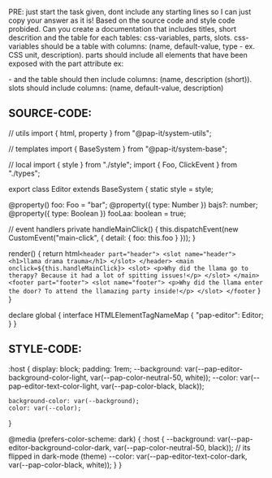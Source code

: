 PRE: just start the task given, dont include any starting lines so I can just copy your answer as it is!
 Based on the source code and style code probided. Can you create a documentation that includes titles, short descrition and the table for each tables: css-variables, parts, slots.
css-variables should be a table with columns: (name, default-value, type - ex. CSS unit, description).
parts should include all elements that have been exposed with the part attribute ex: <p part='foo'> - and the table should then include columns: (name, description (short)).
slots should include columns: (name, default-value, description)

## SOURCE-CODE:
// utils 
import { html, property } from "@pap-it/system-utils";

// templates
import { BaseSystem } from "@pap-it/system-base";

// local 
import { style } from "./style";
import { Foo, ClickEvent } from "./types";

export class Editor extends BaseSystem {
  static style = style;

  @property() foo: Foo = "bar";
  @property({ type: Number }) bajs?: number;
  @property({ type: Boolean }) fooLaa: boolean = true;

  // event handlers
  private handleMainClick() {
    this.dispatchEvent(new CustomEvent<ClickEvent>("main-click", { detail: { foo: this.foo } }));
  }

  render() {
    return html`
            <header part="header">
                <slot name="header">
                    <h1>llama drama trauma</h1>
                </slot>
            </header>
            <main onclick=${this.handleMainClick}>
                <slot>
                    <p>Why did the llama go to therapy? Because it had a lot of spitting issues!</p>
                </slot>
            </main>
            <footer part="footer">
                <slot name="footer">
                    <p>Why did the llama enter the door? To attend the llamazing party inside!</p>
                </slot>
            </footer
        `
  }
}


declare global {
  interface HTMLElementTagNameMap {
    "pap-editor": Editor;
  }
}
## STYLE-CODE:
:host {
    display: block;
    padding: 1rem;
    --background: var(--pap-editor-background-color-light, var(--pap-color-neutral-50, white));
    --color: var(--pap-editor-text-color-light, var(--pap-color-black, black));

    background-color: var(--background);
    color: var(--color);
}

@media (prefers-color-scheme: dark) {
    :host {
        --background: var(--pap-editor-background-color-dark, var(--pap-color-neutral-50, black)); // its flipped in dark-mode (theme)
        --color: var(--pap-editor-text-color-dark, var(--pap-color-black, white));
    }
}